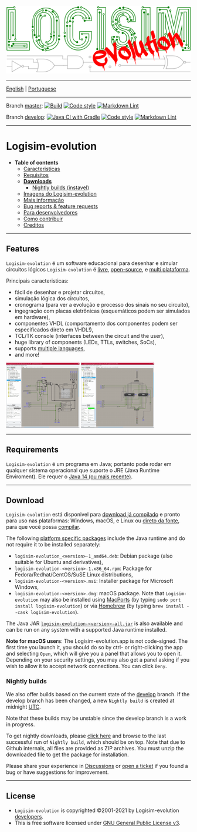 [![Logisim-evolution](artwork/logisim-evolution-logo.svg)](https://github.com/logisim-evolution/logisim-evolution)

---

[English](/readme.md) | [Portuguese](/README_PTBR.md)

---

Branch [master](https://github.com/logisim-evolution/logisim-evolution/tree/master): [![Build](https://github.com/logisim-evolution/logisim-evolution/actions/workflows/gradle.yml/badge.svg?branch=master)](https://github.com/logisim-evolution/logisim-evolution/actions/workflows/gradle.yml)
[![Code style](https://github.com/logisim-evolution/logisim-evolution/actions/workflows/checkstyle.yml/badge.svg?branch=master)](https://github.com/logisim-evolution/logisim-evolution/actions)
[![Markdown Lint](https://github.com/logisim-evolution/logisim-evolution/actions/workflows/markdown.yml/badge.svg?branch=master)](https://github.com/logisim-evolution/logisim-evolution/actions)

Branch [develop](https://github.com/logisim-evolution/logisim-evolution/tree/develop): [![Java CI with Gradle](https://github.com/logisim-evolution/logisim-evolution/actions/workflows/gradle.yml/badge.svg?branch=develop)](https://github.com/logisim-evolution/logisim-evolution/actions/workflows/gradle.yml)
[![Code style](https://github.com/logisim-evolution/logisim-evolution/actions/workflows/checkstyle.yml/badge.svg?branch=develop)](https://github.com/logisim-evolution/logisim-evolution/actions)
[![Markdown Lint](https://github.com/logisim-evolution/logisim-evolution/actions/workflows/markdown.yml/badge.svg?branch=develop)](https://github.com/logisim-evolution/logisim-evolution/actions)

---

# Logisim-evolution #

* **Table of contents**
  * [Caracteristicas](#features)
  * [Requisitos](#requirements)
  * **[Downloads](#download)**
    * [Nightly builds (instavel)](#nightly-builds)
  * [Imagens do Logisim-evolution](docs/pics.md)
  * [Mais informação](docs/docs.md)
  * [Bug reports & feature requests](https://github.com/logisim-evolution/logisim-evolution/issues)
  * [Para desenvolvedores](docs/developers.md)
  * [Como contribuir](docs/developers.md#how-to-contribute)
  * [Creditos](docs/credits.md)

---

## Features ##

`Logisim-evolution` é um software educacional para desenhar e simular circuitos lógicos
`Logisim-evolution` é [livre](#license), [open-source](https://github.com/logisim-evolution), e [multi plataforma](#requirements).

Principais caracteristicas:

* fácil de desenhar e projetar circuitos,
* simulação lógica dos circuitos,
* cronograma (para ver a evolução e processo dos sinais no seu circuito),
* ingegração com placas eletrônicas (esquemáticos podem ser simulados em hardware),
* componentes VHDL (comportamento dos componentes podem ser especificados direto em VHDL!),
* TCL/TK console (interfaces between the circuit and the user),
* huge library of components (LEDs, TTLs, switches, SoCs),
* supports [multiple languages](docs/docs.md#translations),
* and more!

[![Logisim-evolution](docs/img/logisim-evolution-01-small.png)](docs/pics.md)
[![Logisim-evolution](docs/img/logisim-evolution-02-small.png)](docs/pics.md)

---

## Requirements ##

`Logisim-evolution` é um programa em Java; portanto pode rodar em qualquer sistema operacional que suporte o JRE (Java Runtime Enviroment).
Ele requer o [Java 14 (ou mais recente)](https://www.oracle.com/java/technologies/javase-downloads.html).

---

## Download ###

`Logisim-evolution` está disponivel para
[download já compilado](https://github.com/logisim-evolution/logisim-evolution/releases)
e pronto para uso nas plataformas: Windows, macOS, e Linux
ou [direto da fonte](https://github.com/logisim-evolution), para que você possa [compilar](docs/developers.md).

The following [platform specific packages](https://github.com/logisim-evolution/logisim-evolution/releases)
include the Java runtime and do not require it to be installed separately:

* `logisim-evolution_<version>-1_amd64.deb`: Debian package (also suitable for Ubuntu and derivatives),
* `logisim-evolution-<version>-1.x86_64.rpm`: Package for Fedora/Redhat/CentOS/SuSE Linux distributions,
* `logisim-evolution-<version>.msi`: Installer package for Microsoft Windows,
* `logisim-evolution-<version>.dmg`: macOS package. Note that `Logisim-evolution` may also be installed
  using [MacPorts](https://www.macports.org/) (by typing `sudo port install logisim-evolution`)
  or via [Homebrew](https://brew.sh/) (by typing `brew install --cask logisim-evolution`).

The Java JAR [`logisim-evolution-<version>-all.jar`](https://github.com/logisim-evolution/logisim-evolution/releases)
is also available and can be run on any system with a supported Java runtime installed.

**Note for macOS users**:
The Logisim-evolution.app is not code-signed.
The first time you launch it, you should do so by ctrl- or right-clicking the app and selecting `Open`,
 which will give you a panel that allows you to open it.
Depending on your security settings, you may also get a panel asking if you wish to allow it to accept network connections.
You can click `Deny`.

### Nightly builds ###

We also offer builds based on the current state of the
[develop](https://github.com/logisim-evolution/logisim-evolution/tree/develop) branch.
If the develop branch has been changed,
a new `Nightly build` is created at midnight [UTC](https://en.wikipedia.org/wiki/Coordinated_Universal_Time).

Note that these builds may be unstable since the develop branch is a work in progress.

To get nightly downloads, please
[click here](https://github.com/logisim-evolution/logisim-evolution/actions/workflows/nightly.yml)
and browse to the last successful run of `Nightly build`, which should be on top. Note that due to Github internals,
all files are provided as ZIP archives. You must unzip the downloaded file to get the package for installation.

Please share your experience in [Discussions](https://github.com/logisim-evolution/logisim-evolution/discussions)
or [open a ticket](https://github.com/logisim-evolution/logisim-evolution/issues)
if you found a bug or have suggestions for improvement.

---

## License ##

* `Logisim-evolution` is copyrighted ©2001-2021 by Logisim-evolution [developers](docs/credits.md).
* This is free software licensed under [GNU General Public License v3](https://www.gnu.org/licenses/gpl-3.0.en.html).
